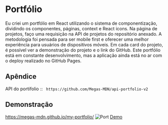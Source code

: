 # Portfólio

Eu criei um portfólio em React utilizando o sistema de componentização, dividindo os componentes, páginas, context e React icons. Na página de projetos, faço uma requisição na API de projetos do repositório anexado. A metodologia foi pensada para ser mobile first e oferecer uma melhor experiência para usuários de dispositivos móveis. Em cada card do projeto, é possível ver a demonstração do projeto e o link do GitHub. Este portfólio está em constante desenvolvimento, mas a aplicação ainda está no ar com o deploy realizado no GitHub Pages.

## Apêndice

API do portifolio :: ` https://github.com/Megas-MDN/api-portfolio-v2`

## Demonstração

https://megas-mdn.github.io/my-portfolio/
![Port](https://i.imgur.com/DoBZ4KW.gif)
[Demo](https://i.imgur.com/DoBZ4KW.gifv)
